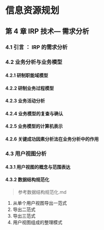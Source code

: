 
# 信息资源规划

## 第 4 章 IRP 技术— 需求分析

### 4.1 引言 ： IRP 的需求分析

### 4.2 业务分析与业务模型

#### 4.2.1 研制职能域模型

#### 4.2.2 研制业务过程模型

#### 4.2.3 业务活动分析

#### 4.2.4 业务模型的复查与确认

#### 4.2.5 业务模型的计算机表示

#### 4.2.6 关键成功因素分析法在业务分析中的作用

### 4.3 用户视图分析

#### 4.3.1 用户视图的概念与范围表达

#### 4.3.2 数据结构规范化

> 参考数据结构规范化.md

1. 从单个用户视图导出一范式
2. 导出二范式
3. 导出三范式
4. 用户视图组成的整理模式
